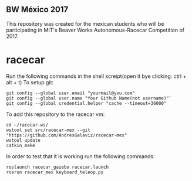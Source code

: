 ## BW México 2017
This repository was created for the mexican students who will be participating in MIT's Beaver Works Autonomous-Racecar Competition  of 2017.

# racecar
Run the following commands in the shell screipt(open it bye clicking: ctrl + alt + t)
To setup git: 
```
git config --global user.email "yourmail@you.com"
git config --global user.name "Your Github Name(not username)"`
git config --global credential.helper "cache --timeout=36000"
```
To add this repository to the racecar vm:
```
cd ~/racecar-ws/
wstool set src/racecar-mex --git "https://github.com/AndresGalaviz/racecar-mex"
wstool update
catkin_make
```

In order to test that it is working run the following commands:
```
roslaunch racecar_gazebo racecar.launch
rosrun racecar_mex keyboard_teleop.py
```
